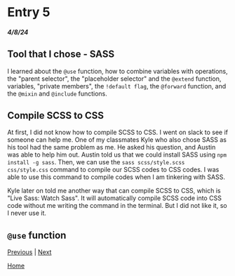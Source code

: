 # Entry 5
##### 4/8/24

## Tool that I chose - SASS
I learned about the `@use` function, how to combine variables with operations, the "parent selector", the "placeholder selector" and the `@extend` function, variables, "private members", the `!default flag`, the `@forward` function, and the `@mixin` and `@include` functions. 

## Compile SCSS to CSS
At first, I did not know how to compile SCSS to CSS. I went on slack to see if someone can help me. One of my classmates Kyle who also chose SASS as his tool had the same problem as me. He asked his question, and Austin was able to help him out. Austin told us that we could install SASS using `npm install -g sass`. Then, we can use the `sass scss/style.scss css/style.css` command to compile our SCSS codes to CSS codes. I was able to use this command to compile codes when I am tinkering with SASS. 

Kyle later on told me another way that can compile SCSS to CSS, which is "Live Sass: Watch Sass". It will automatically compile SCSS code into CSS code without me writing the command in the terminal. But I did not like it, so I never use it. 

## `@use` function


[Previous](entry04.md) | [Next](entry06.md)

[Home](../README.md)